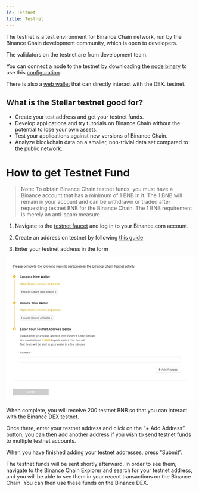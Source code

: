 ```yaml
---
id: Testnet
title: Testnet
---
```



The testnet is a test environment for Binance Chain network, run by the Binance Chain development community, which is open to developers.

The validators on the testnet are from development team.

You can connect a node to the testnet by downloading the [node binary](https://github.com/binance-chain/node-binary/tree/master/fullnode/testnet/0.6.3-hotfix) to use this [configuration](https://github.com/binance-chain/node-binary/tree/master/fullnode/testnet/0.6.3-hotfix/config).

There is also a [web wallet](https://testnet.binance.org/en/) that can directly interact with the DEX. testnet.

## What is the Stellar testnet good for?
* Create your test address and get your testnet funds.
* Develop applications and try tutorials on Binance Chain without the potential to lose your own assets.
* Test your applications against new versions of Binance Chain.
* Analyze blockchain data on a smaller, non-trivial data set compared to the public network.

# How to get Testnet Fund

>  Note: To obtain Binance Chain testnet funds, you must have a Binance account that has a minimum of 1 BNB in it. The 1 BNB will remain in your account and can be withdrawn or traded after requesting testnet BNB for the Binance Chain. The 1 BNB requirement is merely an anti-spam measure.

1. Navigate to the [testnet faucet](https://www.binance.com/en/dex/testnet/address) and log in to your Binance.com account.

2. Create an address on testnet by following [this guide](doc2.md)

3. Enter your testnet address in the form

![faucet](assets/faucet.jpeg)

When complete, you will receive 200 testnet BNB so that you can interact with the Binance DEX testnet.


Once there, enter your testnet address and click on the “+ Add Address” button, you can then add another address if you wish to send testnet funds to multiple testnet accounts.

When you have finished adding your testnet addresses, press “Submit”.


The testnet funds will be sent shortly afterward. In order to see them, navigate to the Binance Chain Explorer and search for your testnet address, and you will be able to see them in your recent transactions on the Binance Chain. You can then use these funds on the Binance DEX.